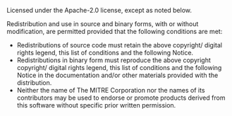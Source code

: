 Licensed under the Apache-2.0 license, except as noted below.   

Redistribution and use in source and binary forms, with or without modification, are permitted provided that the following conditions are met:  

* Redistributions of source code must retain the above copyright/ digital rights legend, this list of conditions and the following Notice.  
* Redistributions in binary form must reproduce the above copyright copyright/ digital rights legend, this list of conditions and the following Notice in the documentation and/or other materials provided with the distribution.  
* Neither the name of The MITRE Corporation nor the names of its contributors may be used to endorse or promote products derived from this software without specific prior written permission.
